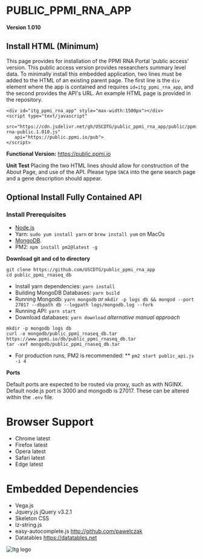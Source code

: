 # PUBLIC_PPMI_RNA_APP

**Version 1.010**

## Install HTML (Minimum)
This page provides for installation of the PPMI RNA Portal 'public access' version. This public access version provides researchers summary level data. To minimally install this embedded application, two lines must be added to the HTML of an existing parent page. The first line is the `div` element where the app is contained and requires `id=itg_ppmi_rna_app`, and the second provides the API's URL. An example HTML page is provided in the repository.

```
<div id="itg_ppmi_rna_app" style="max-width:1500px"></div>
<script type="text/javascript"  
   src="https://cdn.jsdelivr.net/gh/USCDTG/public_ppmi_rna_app/public/ppmi-rna-public.1.010.js" 
   api="https://public.ppmi.io/pub">
</script>
```

**Functional Version:** https://public.ppmi.io

**Unit Test**  Placing the two HTML lines should allow for construction of the About Page, and use of the API. Please type `SNCA` into the gene search page and a gene description should appear.

## Optional Install Fully Contained API

### Install Prerequisites

* [Node.js](https://nodejs.org/en/download/)
* Yarn: `sudo yum install yarn` or `brew install yum` on MacOs
* [MongoDB](https://www.mongodb.com/download-center#community).
* PM2: `npm install pm2@latest -g`

**Download git and cd to directory**

```
git clone https://github.com/USCDTG/public_ppmi_rna_app
cd public_ppmi_rnaseq_db
```

* Install yarn dependencies: `yarn install`
* Building MongoDB Databases: `yarn build`
* Running Mongodb: `yarn mongodb` _or_ `mkdir -p logs db && mongod --port 27017 --dbpath db --logpath logs/mongodb.log --fork`
* Running API: `yarn start`
* Download databases: `yarn download`
 _alternative manual approach_

```
mkdir -p mongodb logs db
curl -o mongodb/public_ppmi_rnaseq_db.tar https://www.ppmi.io/db/public_ppmi_rnaseq_db.tar
tar -xvf mongodb/public_ppmi_rnaseq_db.tar
```

* For production runs, PM2 is recommended: ** `pm2 start public_api.js -i 4`

**Ports**

Default ports are expected to be routed via proxy, such as with NGINX. Default node.js port is 3000 and mongodb is 27017. These can be altered within the `.env` file.

# Browser Support

* Chrome latest
* Firefox latest
* Opera latest
* Safari latest
* Edge latest

# Embedded Dependencies

* Vega.js  
* Jquery.js jQuery v3.2.1 
* Skeleton CSS
* lz-string.js  
* easy-autocomplete.js http://github.com/pawelczak
* Datatables https://datatables.net

![Itg logo](http://dtg.usc.edu/images/itg.png)

